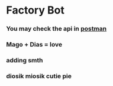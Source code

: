 # Factory Bot


### You may check the api in [postman](./docs/BotFactory.postman_collection.json)
### Mago + Dias = love
### adding smth
### diosik miosik cutie pie
